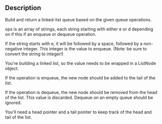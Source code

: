 ## Description
Build and return a linked-list queue based on the given queue operations.

ops is an array of strings, each string starting with either e or d depending on if this if an enqueue or dequeue operation.

If the string starts with e, it will be followed by a space, followed by a non-negative integer. This integer is the value to enqueue. (Note: be sure to convert the string to integer!)

You're building a linked list, so the value needs to be wrapped in a ListNode object.

If the operation is enqueue, the new node should be added to the tail of the list.

If the operation is dequeue, the new node should be removed from the head of the list. This value is discarded. Dequeue on an empty queue should be ignored.

You'll need a head pointer and a tail pointer to keep track of the head and tail of the list.